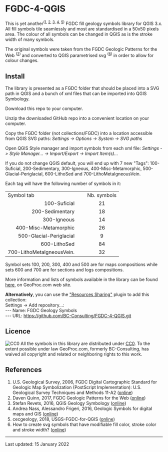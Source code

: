 # FGDC-4-QGIS

This is yet another<sup>([1][r1], [2][r2], [3][r3], [4][r4], [5][r5])</sup> FGDC fill geology symbols library for QGIS 3.x. All fill symbols tile seamlessly and most are standardised in a 50x50 pixels area. The colour of all symbols can be changed in QGIS as is the stroke width of many symbols.

The original symbols were taken from the FGDC Geologic Patterns for the Web <sup>([2][r2])</sup> and converted to QGIS parametrised svg <sup>([6][r6])</sup> in order to allow for colour changes.

## Install

The library is presented as a FGDC folder that should be placed into a SVG path in QGIS and a bunch of xml files that can be imported into QGIS Symbology.

Download this repo to your computer.

Unzip the downloaded GitHub repo into a convenient location on your computer.

Copy the FGDC folder (not collections/FGDC) into a location accessible from QGIS SVG paths: *Settings -> Options -> System -> SVG paths*

Open QGIS Style manager and import symbols from each xml file: *Settings -> Style Manager... -> Import/Export -> Import Item(s)...*

If you do not change QGIS default, you will end up with 7 new "Tags": 100-Suficial, 200-Sedimentary, 300-Igneous, 400-Misc-Metamorphic, 500-Glacial-Periglacial, 600-LithoSed and 700-LithoMetaIgneousVein.

Each tag will have the following number of symbols in it: 


<table>
<tr>
  <td>Symbol tab</td>
  <td>&nbsp;&nbsp;</td>
  <td>Nb. symbols</td>
 </tr>
 <tr>
  <td align="right">100-Suficial</td>
  <td align="center"></td>
  <td align="center">21</td>
 </tr>
 <tr>
  <td align="right">200-Sedimentary</td>
  <td align="center"></td>
  <td align="center">18</td>
 </tr>
 <tr>
  <td align="right">300-Igneous</td>
  <td align="center"></td>
  <td align="center">14</td>
 </tr>
 <tr>
  <td align="right">400-Misc-Metamorphic</td>
  <td align="center"></td>
  <td align="center">26</td>
 </tr>
 <tr>
  <td align="right">500-Glacial-Periglacial</td>
  <td align="center"></td>
  <td align="center">9</td>
 </tr>
 <tr>
  <td align="right">600-LithoSed</td>
  <td align="center"></td>
  <td align="center">84</td>
 </tr>
 <tr>
  <td align="right">700-LithoMetaIgneousVein.</td>
  <td align="center"></td>
  <td align="center">32</td>
 </tr>
</table>

Symbol sets 100, 200, 300, 400 and 500 are for maps compositions while sets 600 and 700 are for sections and logs compositions.

More information and lists of symbols available in the library can be found [here](http://www.geoproc.com/tut/qgis-fgdc.php), on GeoProc.com web site.

**Alternatively**, you can use the ["Resources Sharing"](http://www.akbargumbira.com/qgis_resources_sharing/) plugin to add this collection:\
Settings -> Add repository...:\
--- Name: FGDC Geology Symbols\
--- URL: https://github.com/BC-Consulting/FGDC-4-QGIS.git

## Licence

![CC0](http://i.creativecommons.org/p/zero/1.0/88x31.png)
All the symbols in this library are distributed under [CC0](http://creativecommons.org/publicdomain/zero/1.0/).
To the extent possible under law GeoProc.com, formerly BC-Consulting, has waived all copyright and related or neighboring rights to this work.

## References

1. U.S. Geological Survey, 2006, FGDC Digital Cartographic Standard for Geologic Map Symbolization (PostScript Implementation): U.S. Geological Survey Techniques and Methods 11-A2 ([online](http://pubs.usgs.gov/tm/2006/11A02/))
2. Daven Quinn, 2017, FGDC Geologic Patterns for the Web ([online](https://davenquinn.com/projects/geologic-patterns/))
3. Stefan Revets, 2016, QGIS Geology Symbology ([online](https://sourceforge.net/projects/qgisgeologysymbology/))
4. Andrea Nass, Alessandro Frigeri, 2016, Geologic Symbols for digital maps and GIS ([online](https://github.com/afrigeri/geologic-symbols))
5. cecgeology, 2018, USGS-FGDC-for-QGIS ([online](https://github.com/cecgeology/USGS-FGDC))
6. How to create svg symbols that have modifiable fill color, stroke color and stroke width? ([online](https://gis.stackexchange.com/questions/45180/how-to-create-svg-symbols-that-have-modifiable-fill-color-stroke-color-and-stro))


[r1]: http://pubs.usgs.gov/tm/2006/11A02/ "1 - U.S. Geological Survey, 2006, FGDC Digital Cartographic Standard for Geologic Map Symbolization (PostScript Implementation): U.S. Geological Survey Techniques and Methods 11-A2."

[r2]: https://davenquinn.com/projects/geologic-patterns/ "2 - Daven Quinn, 2017, FGDC Geologic Patterns for the Web."

[r3]: https://sourceforge.net/projects/qgisgeologysymbology/ "3 - Stefan Revets, 2016, QGIS Geology Symbology."

[r4]: https://github.com/afrigeri/geologic-symbols "4 - Andrea Nass, Alessandro Frigeri, 2016, Geologic Symbols for digital maps and GIS."

[r5]: https://github.com/cecgeology/USGS-FGDC "5 - cecgeology, 2018, USGS-FGDC-for-QGIS."

[r6]: https://gis.stackexchange.com/questions/45180/how-to-create-svg-symbols-that-have-modifiable-fill-color-stroke-color-and-stro "6 - How to create svg symbols that have modifiable fill color, stroke color and stroke width?"

---

Last updated: 15 January 2022
